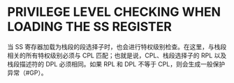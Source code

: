 # PRIVILEGE LEVEL CHECKING WHEN LOADING THE SS REGISTER

当 SS 寄存器加载为栈段的段选择子时，也会进行特权级别检查。在这里，与栈段相关的所有特权级别必须与 CPL 匹配；也就是说，CPL、栈段选择子的 RPL 以及栈段描述符的 DPL 必须相同。如果 RPL 和 DPL 不等于 CPL，则会生成一般保护异常（#GP）。